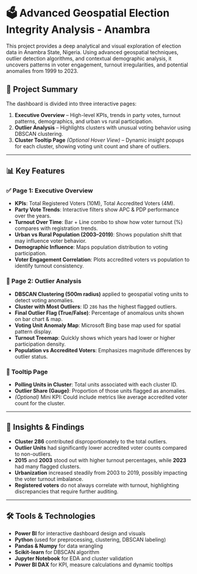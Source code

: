 # 🗳️ Advanced Geospatial Election Integrity Analysis - Anambra

This project provides a deep analytical and visual exploration of election data in Anambra State, Nigeria. Using advanced geospatial techniques, outlier detection algorithms, and contextual demographic analysis, it uncovers patterns in voter engagement, turnout irregularities, and potential anomalies from 1999 to 2023.

## 📌 Project Summary

The dashboard is divided into three interactive pages:

1. **Executive Overview** – High-level KPIs, trends in party votes, turnout patterns, demographics, and urban vs rural participation.
2. **Outlier Analysis** – Highlights clusters with unusual voting behavior using DBSCAN clustering.
3. **Cluster Tooltip Page** *(Optional Hover View)* – Dynamic insight popups for each cluster, showing voting unit count and share of outliers.

---

## 📊 Key Features

### ✅ Page 1: Executive Overview
- **KPIs**: Total Registered Voters (10M), Total Accredited Voters (4M).
- **Party Vote Trends**: Interactive filters show APC & PDP performance over the years.
- **Turnout Over Time**: Bar + Line combo to show how voter turnout (%) compares with registration trends.
- **Urban vs Rural Population (2003–2019)**: Shows population shift that may influence voter behavior.
- **Demographic Influence**: Maps population distribution to voting participation.
- **Voter Engagement Correlation**: Plots accredited voters vs population to identify turnout consistency.

### 🧪 Page 2: Outlier Analysis
- **DBSCAN Clustering (500m radius)** applied to geospatial voting units to detect voting anomalies.
- **Cluster with Most Outliers**: ID `286` has the highest flagged outliers.
- **Final Outlier Flag (True/False)**: Percentage of anomalous units shown on bar chart & map.
- **Voting Unit Anomaly Map**: Microsoft Bing base map used for spatial pattern display.
- **Turnout Treemap**: Quickly shows which years had lower or higher participation density.
- **Population vs Accredited Voters**: Emphasizes magnitude differences by outlier status.

### 🧩 Tooltip Page
- **Polling Units in Cluster**: Total units associated with each cluster ID.
- **Outlier Share (Gauge)**: Proportion of those units flagged as anomalies.
- *(Optional)* Mini KPI: Could include metrics like average accredited voter count for the cluster.

---

## 🧠 Insights & Findings

- **Cluster 286** contributed disproportionately to the total outliers.
- **Outlier Units** had significantly lower accredited voter counts compared to non-outliers.
- **2015** and **2003** stood out with higher turnout percentages, while **2023** had many flagged clusters.
- **Urbanization** increased steadily from 2003 to 2019, possibly impacting the voter turnout imbalance.
- **Registered voters** do not always correlate with turnout, highlighting discrepancies that require further auditing.

---

## 🛠️ Tools & Technologies

- **Power BI** for interactive dashboard design and visuals
- **Python** (used for preprocessing, clustering, DBSCAN labeling)
- **Pandas & Numpy** for data wrangling
- **Scikit-learn** for DBSCAN algorithm
- **Jupyter Notebook** for EDA and cluster validation
- **Power BI DAX** for KPI, measure calculations and dynamic tooltips

